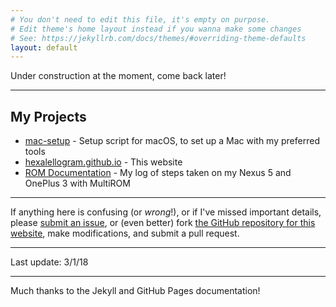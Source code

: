 ```yaml
---
# You don't need to edit this file, it's empty on purpose.
# Edit theme's home layout instead if you wanna make some changes
# See: https://jekyllrb.com/docs/themes/#overriding-theme-defaults
layout: default
---
```


Under construction at the moment, come back later!

---

## My Projects
- [mac-setup](https://github.com/hexalellogram/mac-setup) - Setup script for macOS, to set up a Mac with my preferred tools
- [hexalellogram.github.io](https://github.com/hexalellogram/hexalellogram.github.io) - This website
- [ROM Documentation](https://github.com/hexalellogram/ROMDocumentation) - My log of steps taken on my Nexus 5 and OnePlus 3 with MultiROM

---

If anything here is confusing (or _wrong_!), or if I've missed
important details, please
[submit an issue](https://github.com/hexalellogram/hexalellogram.github.io/issues), or (even
better) fork [the GitHub repository for this website](https://github.com/hexalellogram/hexalellogram.github.io),
make modifications, and submit a pull request.

---

Last update: 3/1/18

---

Much thanks to the Jekyll and GitHub Pages documentation!
